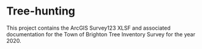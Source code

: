 # Tree-hunting

This project contains the ArcGIS Survey123 XLSF and associated documentation for the Town of Brighton Tree Inventory Survey for the year 2020.
